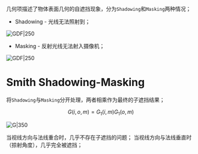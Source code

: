 几何项描述了物体表面几何的自遮挡现象，分为`Shadowing`和`Masking`两种情况；

- Shadowing - 光线无法照射到；

![GDF|250](https://pic-1315225359.cos.ap-shanghai.myqcloud.com/20230917141714.png)

- Masking - 反射光线无法射入摄像机；

![GDF|250](https://pic-1315225359.cos.ap-shanghai.myqcloud.com/20230917141828.png)

# Smith Shadowing-Masking

将`Shadowing`与`Masking`分开处理，两者相乘作为最终的子遮挡结果；

$$
G(i,o,m)=G_1(i,m)G_1(o,m)
$$

![G|350](https://pic-1315225359.cos.ap-shanghai.myqcloud.com/20230917143159.png)

当视线方向与法线重合时，几乎不存在子遮挡的问题；
当视线方向与法线垂直时（掠射角度），几乎完全被遮挡；